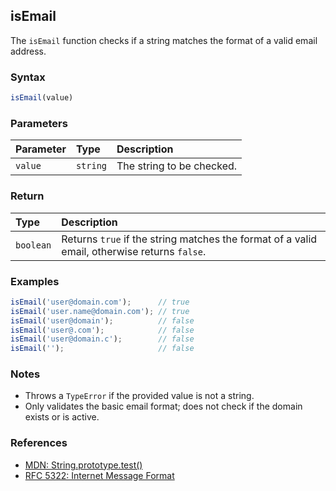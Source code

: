 ## isEmail

The `isEmail` function checks if a string matches the format of a valid email address.

### Syntax

```javascript
isEmail(value)
```

### Parameters

| Parameter | Type     | Description                                 |
| :-------- | :------- | :------------------------------------------ |
| `value`   | `string` | The string to be checked.                   |

### Return

| Type      | Description                                 |
| :-------- | :------------------------------------------ |
| `boolean` | Returns `true` if the string matches the format of a valid email, otherwise returns `false`. |

### Examples

```javascript
isEmail('user@domain.com');      // true
isEmail('user.name@domain.com'); // true
isEmail('user@domain');          // false
isEmail('user@.com');            // false
isEmail('user@domain.c');        // false
isEmail('');                     // false
```

### Notes

- Throws a `TypeError` if the provided value is not a string.
- Only validates the basic email format; does not check if the domain exists or is active.

### References

- [MDN: String.prototype.test()](https://developer.mozilla.org/pt-BR/docs/Web/JavaScript/Reference/Global_Objects/RegExp/test)
- [RFC 5322: Internet Message Format](https://datatracker.ietf.org/doc/html/rfc5322)